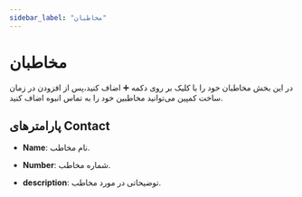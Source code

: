 ```yaml
---
sidebar_label: "مخاطبان"
---
```




# مخاطبان

در این بخش مخاطبان خود را با کلیک بر روی دکمه ➕ اضاف کنید،پس از افزودن در زمان ساخت کمپین می‌توانید مخاطبین خود را به تماس انبوه اضاف کنید.

## پارامترهای Contact

- **Name**: نام مخاطب.

- **Number**: شماره مخاطب.

- **description**: توضیحاتی در مورد مخاطب.
